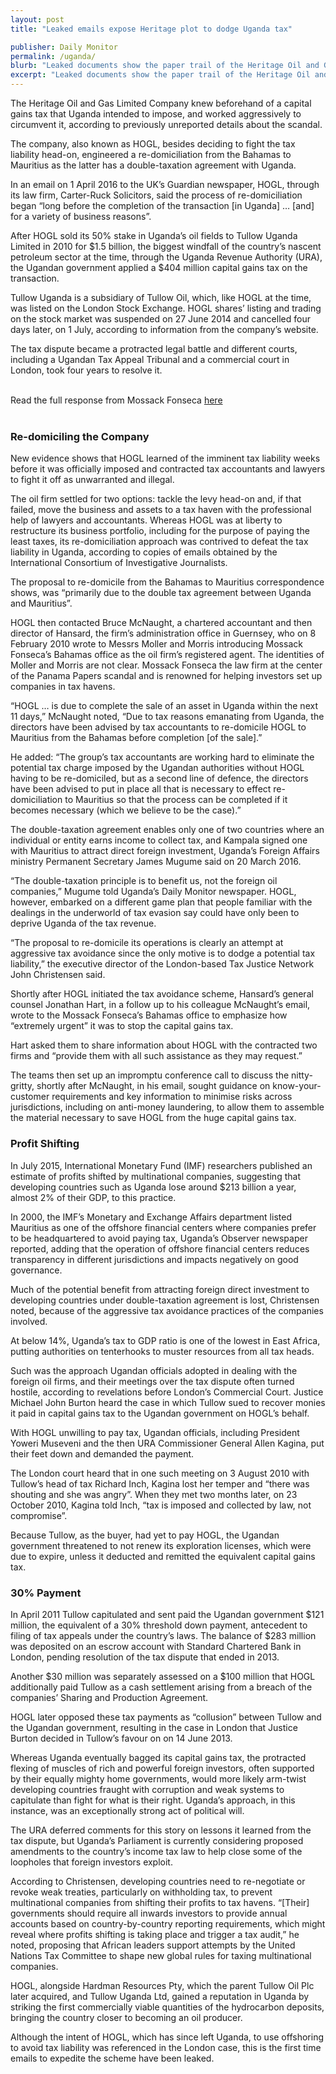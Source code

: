 ```yaml
---
layout: post
title: "Leaked emails expose Heritage plot to dodge Uganda tax"

publisher: Daily Monitor
permalink: /uganda/
blurb: "Leaked documents show the paper trail of the Heritage Oil and Gas Limited Company’s attempts to avoid tax payments in Uganda, writes Tabu Butagira."
excerpt: "Leaked documents show the paper trail of the Heritage Oil and Gas Limited Company’s attempts to avoid tax payments in Uganda, writes Tabu Butagira."
---
```


The Heritage Oil and Gas Limited Company knew beforehand of a capital gains tax that Uganda intended to impose, and worked aggressively to circumvent it, according to previously unreported details about the scandal.
 
The company, also known as HOGL, besides deciding to fight the tax liability head-on, engineered a re-domiciliation from the Bahamas to Mauritius as the latter has a double-taxation agreement with Uganda.

In an email on 1 April 2016 to the UK’s Guardian newspaper, HOGL, through its law firm, Carter-Ruck Solicitors, said the process of re-domiciliation began “long before the completion of the transaction [in Uganda] … [and] for a variety of business reasons”.

After HOGL sold its 50% stake in Uganda’s oil fields to Tullow Uganda Limited in 2010 for $1.5 billion, the biggest windfall of the country’s nascent petroleum sector at the time, through the Uganda Revenue Authority (URA), the Ugandan government applied a $404 million capital gains tax on the transaction.
 
Tullow Uganda is a subsidiary of Tullow Oil, which, like HOGL at the time, was listed on the London Stock Exchange. HOGL shares’ listing and trading on the stock market was suspended on 27 June 2014 and cancelled four days later, on 1 July, according to information from the company’s website.
 
The tax dispute became a protracted legal battle and different courts, including a Ugandan Tax Appeal Tribunal and a commercial court in London, took four years to resolve it.


<br/>
<div class="panel panel-default">
  <div class="panel-heading">
  Read the full response from Mossack Fonseca <a href="https://sourceafrica.net/documents/24692-ANCIR-L-PanamaPapers-L-Mossack-Fonseca-Responds.html" target="_blank">here</a>
  </div>
</div>
<br/>

### Re-domiciling the Company

New evidence shows that HOGL learned of the imminent tax liability weeks before it was officially imposed and contracted tax accountants and lawyers to fight it off as unwarranted and illegal.
  
The oil firm settled for two options: tackle the levy head-on and, if that failed, move the business and assets to a tax haven with the professional help of lawyers and accountants. Whereas HOGL was at liberty to restructure its business portfolio, including for the purpose of paying the least taxes, its re-domiciliation approach was contrived to defeat the tax liability in Uganda, according to copies of emails obtained by the International Consortium of Investigative Journalists.
 
The proposal to re-domicile from the Bahamas to Mauritius correspondence shows, was “primarily due to the double tax agreement between Uganda and Mauritius”.
 
HOGL then contacted Bruce McNaught, a chartered accountant and then director of Hansard, the firm’s administration office in Guernsey, who on 8 February 2010 wrote to Messrs Moller and Morris introducing Mossack Fonseca’s Bahamas office as the oil firm’s registered agent. The identities of Moller and Morris are not clear. Mossack Fonseca the law firm at the center of the Panama Papers scandal and is renowned for helping investors set up companies in tax havens.
 
“HOGL … is due to complete the sale of an asset in Uganda within the next 11 days,” McNaught noted, “Due to tax reasons emanating from Uganda, the directors have been advised by tax accountants to re-domicile HOGL to Mauritius from the Bahamas before completion [of the sale].”
 
He added: “The group’s tax accountants are working hard to eliminate the potential tax charge imposed by the Ugandan authorities without HOGL having to be re-domiciled, but as a second line of defence, the directors have been advised to put in place all that is necessary to effect re-domiciliation to Mauritius so that the process can be completed if it becomes necessary (which we believe to be the case).”
 
The double-taxation agreement enables only one of two countries where an individual or entity earns income to collect tax, and Kampala signed one with Mauritius to attract direct foreign investment, Uganda’s Foreign Affairs ministry Permanent Secretary James Mugume said on 20 March 2016.
 
“The double-taxation principle is to benefit us, not the foreign oil companies,” Mugume told Uganda’s Daily Monitor newspaper. HOGL, however, embarked on a different game plan that people familiar with the dealings in the underworld of tax evasion say could have only been to deprive Uganda of the tax revenue.
 
“The proposal to re-domicile its operations is clearly an attempt at aggressive tax avoidance since the only motive is to dodge a potential tax liability,” the executive director of the London-based Tax Justice Network John Christensen said.
 
Shortly after HOGL initiated the tax avoidance scheme, Hansard’s general counsel Jonathan Hart, in a follow up to his colleague McNaught’s email, wrote to the Mossack Fonseca’s Bahamas office to emphasize how “extremely urgent” it was to stop the capital gains tax.
 
Hart asked them to share information about HOGL with the contracted two firms and “provide them with all such assistance as they may request.”
 
The teams then set up an impromptu conference call to discuss the nitty-gritty, shortly after McNaught, in his email, sought guidance on know-your-customer requirements and key information to minimise risks across jurisdictions, including on anti-money laundering, to allow them to assemble the material necessary to save HOGL from the huge capital gains tax.

### Profit Shifting

In July 2015, International Monetary Fund (IMF) researchers published an estimate of profits shifted by multinational companies, suggesting that developing countries such as Uganda lose around $213 billion a year, almost 2% of their GDP, to this practice.
 
In 2000, the IMF’s Monetary and Exchange Affairs department listed Mauritius as one of the offshore financial centers where companies prefer to be headquartered to avoid paying tax, Uganda’s Observer newspaper reported, adding that the operation of offshore financial centers reduces transparency in different jurisdictions and impacts negatively on good governance.
 
Much of the potential benefit from attracting foreign direct investment to developing countries under double-taxation agreement is lost, Christensen noted, because of the aggressive tax avoidance practices of the companies involved.
 
At below 14%, Uganda’s tax to GDP ratio is one of the lowest in East Africa, putting authorities on tenterhooks to muster resources from all tax heads.    
 
Such was the approach Ugandan officials adopted in dealing with the foreign oil firms, and their meetings over the tax dispute often turned hostile, according to revelations before London’s Commercial Court. Justice Michael John Burton heard the case in which Tullow sued to recover monies it paid in capital gains tax to the Ugandan government on HOGL’s behalf.
 
With HOGL unwilling to pay tax, Ugandan officials, including President Yoweri Museveni and the then URA Commissioner General Allen Kagina, put their feet down and demanded the payment.
 
The London court heard that in one such meeting on 3 August 2010 with Tullow’s head of tax Richard Inch, Kagina lost her temper and “there was shouting and she was angry”. When they met two months later, on 23 October 2010, Kagina told Inch, “tax is imposed and collected by law, not compromise”.
 
Because Tullow, as the buyer, had yet to pay HOGL, the Ugandan government threatened to not renew its exploration licenses, which were due to expire, unless it deducted and remitted the equivalent capital gains tax.

### 30% Payment

In April 2011 Tullow capitulated and sent paid the Ugandan government $121 million, the equivalent of a 30% threshold down payment, antecedent to filing of tax appeals under the country’s laws. The balance of $283 million was deposited on an escrow account with Standard Chartered Bank in London, pending resolution of the tax dispute that ended in 2013.
 
Another $30 million was separately assessed on a $100 million that HOGL additionally paid Tullow as a cash settlement arising from a breach of the companies’ Sharing and Production Agreement.
 
HOGL later opposed these tax payments as “collusion” between Tullow and the Ugandan government, resulting in the case in London that Justice Burton decided in Tullow’s favour on on 14 June 2013.
 
Whereas Uganda eventually bagged its capital gains tax, the protracted flexing of muscles of rich and powerful foreign investors, often supported by their equally mighty home governments, would more likely arm-twist developing countries fraught with corruption and weak systems to capitulate than fight for what is their right. Uganda’s approach, in this instance, was an exceptionally strong act of political will.
 
The URA deferred comments for this story on lessons it learned from the tax dispute, but Uganda’s Parliament is currently considering proposed amendments to the country’s income tax law to help close some of the loopholes that foreign investors exploit.

According to Christensen, developing countries need to re-negotiate or revoke weak treaties, particularly on withholding tax, to prevent multinational companies from shifting their profits to tax havens. “[Their] governments should require all inwards investors to provide annual accounts based on country-by-country reporting requirements, which might reveal where profits shifting is taking place and trigger a tax audit,” he noted, proposing that African leaders support attempts by the United Nations Tax Committee to shape new global rules for taxing multinational companies.
 
HOGL, alongside Hardman Resources Pty, which the parent Tullow Oil Plc later acquired, and Tullow Uganda Ltd, gained a reputation in Uganda by striking the first commercially viable quantities of the hydrocarbon deposits, bringing the country closer to becoming an oil producer.
 
Although the intent of HOGL, which has since left Uganda, to use offshoring to avoid tax liability was referenced in the London case, this is the first time emails to expedite the scheme have been leaked.


